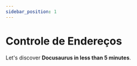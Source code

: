```yaml
---
sidebar_position: 1
---
```


# Controle de Endereços

Let's discover **Docusaurus in less than 5 minutes**.

